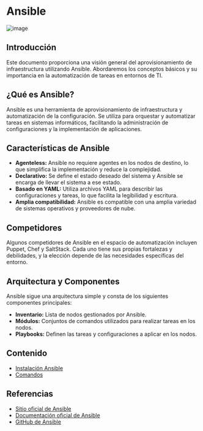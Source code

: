 # Ansible

![image](https://github.com/Scosrom/Ansible/assets/114906778/ef9005cf-4144-4c4c-905f-698134674fb2)


## Introducción

Este documento proporciona una visión general del aprovisionamiento de infraestructura utilizando Ansible. Abordaremos los conceptos básicos y su importancia en la automatización de tareas en entornos de TI.

## ¿Qué es Ansible?

Ansible es una herramienta de aprovisionamiento de infraestructura y automatización de la configuración. Se utiliza para orquestar y automatizar tareas en sistemas informáticos, facilitando la administración de configuraciones y la implementación de aplicaciones.

## Características de Ansible

- **Agenteless:** Ansible no requiere agentes en los nodos de destino, lo que simplifica la implementación y reduce la complejidad.
- **Declarativo:** Se define el estado deseado del sistema y Ansible se encarga de llevar el sistema a ese estado.
- **Basado en YAML:** Utiliza archivos YAML para describir las configuraciones y tareas, lo que facilita la legibilidad y escritura.
- **Amplia compatibilidad:** Ansible es compatible con una amplia variedad de sistemas operativos y proveedores de nube.

## Competidores

Algunos competidores de Ansible en el espacio de automatización incluyen Puppet, Chef y SaltStack. Cada uno tiene sus propias fortalezas y debilidades, y la elección depende de las necesidades específicas del entorno.

## Arquitectura y Componentes

Ansible sigue una arquitectura simple y consta de los siguientes componentes principales:

- **Inventario:** Lista de nodos gestionados por Ansible.
- **Módulos:** Conjuntos de comandos utilizados para realizar tareas en los nodos.
- **Playbooks:** Definen las tareas y configuraciones a aplicar en los nodos.

## Contenido

- [Instalación Ansible](instalacion.sh)
- [Comandos](comandos.md)

## Referencias

- [Sitio oficial de Ansible](https://www.ansible.com/)
- [Documentación oficial de Ansible](https://docs.ansible.com/)
- [GitHub de Ansible](https://github.com/ansible/ansible)



